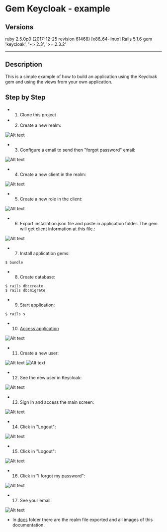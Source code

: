 # Gem Keycloak - example

## Versions

ruby 2.5.0p0 (2017-12-25 revision 61468) [x86_64-linux]
Rails 5.1.6
gem 'keycloak', '~> 2.3', '>= 2.3.2'

---
## Description

This is a simple example of how to build an application using the Keycloak gem and using the views from your own application.

## Step by Step

* 1. Clone this project

* 2. Create a new realm:

![Alt text](docs/realm.png "New Realm")

* 3. Configure a email to send then "forgot password" email:

![Alt text](docs/realm_email.png "Email Configuration")

* 4. Create a new client in the realm:

![Alt text](docs/client.png "New Client")

* 5. Create a new role in the client:

![Alt text](docs/role_public.png "Public Role")

* 6. Export installation.json file and paste in application folder. The gem will get client information at this file.:

![Alt text](docs/installation.png "installation.json")

* 7. Install application gems:

```
$ bundle
```

* 8. Create database:

```
$ rails db:create
$ rails db:migrate
```

* 9. Start application:

```
$ rails s
```

* 10. [Access application](http://localhost:3000/)

![Alt text](docs/my_application.png "Application")

* 11. Create a new user:

![Alt text](docs/sign_up.png "Sign Up")
![Alt text](docs/user_created.png "User created")

* 12. See the new user in Keycloak:

![Alt text](docs/users.png "Users")

* 13. Sign In and access the main screen:

![Alt text](docs/main.png "Main screen")

* 14. Click in "Logout":

![Alt text](docs/logout.png "Logout")

* 15. Click in "Logout":

![Alt text](docs/logout.png "Logout")

* 16. Click in "I forgot my password":

![Alt text](docs/forgot_password.png "forgot password")

* 17. See your email:

![Alt text](docs/see_your_email.png "See your email")

* In [docs](https://github.com/imagov/example-gem-keycloak/tree/master/docs) folder there are the realm file exported and all images of this documentation.